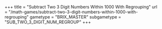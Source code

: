 +++
title = "Subtract Two 3 Digit Numbers Within 1000 With Regrouping"
url = "/math-games/subtract-two-3-digit-numbers-within-1000-with-regrouping"
gametype = "BRIX_MASTER"
subgametype = "SUB_TWO_3_DIGIT_NUM_REGROUP"
+++